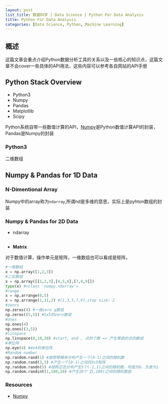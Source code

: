 ```yaml
---
layout: post
list_title: 数据科学 | Data Science | Python For Data Analysis
title: Python For Data Analysis
categories: [Data Science, Python, Machine Learning]
---
```


## 概述

这篇文章会重点介绍Python数据分析工具的关系以及一些核心的知识点，这篇文章不会cover一些具体的API用法，这些内容可以参考各自网站的API手册

## Python Stack Overview

- Python3 
- Numpy
- Pandas
- Matplotlib
- Scipy

Python系统自带一些数值计算的API，[Numpy](https://www.python-course.eu/numpy.php)是Python数值计算API的封装，Pandas是Numpy的封装

### Python3

二维数组



## Numpy & Pandas for 1D Data

### N-Dimentional Array

Numpy中的array称为`ndarray`,所谓nd是多维的意思，实际上是pyhton数组的封装




### Numpy & Pandas for 2D Data


- ndarray

```
```

- **Matrix**

对于数值计算，操作单元是矩阵，一维数组也可以看成是矩阵，

```python
#一维数组
x = np.array([1,2,3])
#二位数组
x = np.array([[1,2,3],[4,5,6],[7,8,9]])
type(x) #<class 'numpy.ndarray'>
#range
x = np.arrange(0,5)
x = np.arrange(1,11,2) #[1,3,5,7,9],step size: 2
#zeors
np.zeros(4) #一维zero g数组
np.zeros((5,5)) #5x5的zero数组
#ones
np.ones(4)
np.ones((3,5))
#linspace
np.linspace(0,10,30) #start, end , 点的个数 => 产生等距的点的数组
#单位阵
np.eye(4) #4x4的单位阵
#Random number
np.random.rand(1) #按照等概率分布产生一个[0-1)之间的随机数
np.random.rand(3,3) #产生一个[0-1)之间的3x3矩阵
np.random.randn(5) #按照正态分布产生5个(-1,1)之间的随机数，均值为0，方差为1
np.random.randint(1,100,10) #产生10个【1,100)之间的随机数组
```


### Resources

- [Numpy](https://www.python-course.eu/numpy.php)